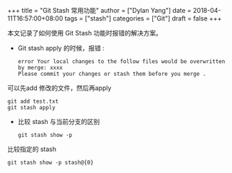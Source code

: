 +++
title = "Git Stash 常用功能"
author = ["Dylan Yang"]
date = 2018-04-11T16:57:00+08:00
tags = ["stash"]
categories = ["Git"]
draft = false
+++

本文记录了如何使用 Git Stash 功能时报错的解决方案。

-   Git stash apply 的时候，报错 :

    ```text
    error Your local changes to the follow files would be overwritten by merge: xxxx
    Please commit your changes or stash them before you merge .
    ```

可以先add 修改的文件，然后再apply

```shell
git add test.txt
git stash apply
```

-   比较 stash 与当前分支的区别

    ```shell
    git stash show -p
    ```

比较指定的 stash

```shell
git stash show -p stash@{0}
```

